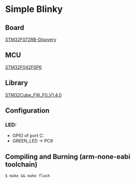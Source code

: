 # Simple Blinky
## Board
[STM32F072RB-Disovery](http://www.st.com/resource/en/data_brief/32f072bdiscovery.pdf)

## MCU
[STM32F042F6P6](http://www.st.com/web/en/resource/technical/document/datasheet/DM00105814.pdf)

## Library
[STM32Cube_FW_F0_V1.4.0](http://www.st.com/web/catalog/tools/FM147/CL1794/SC961/SS1743/LN1897/PF260612?s_searchtype=partnumber)

## Configuration

### LED:
 * GPIO of port C:
  * GREEN_LED -> PC9

## Compiling and Burning (arm-none-eabi toolchain)
```
$ make && make flash
```
